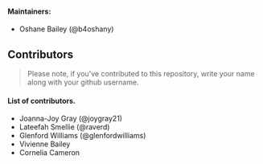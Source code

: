 #### Maintainers:

- Oshane Bailey (@b4oshany)

## Contributors

> Please note, if you've contributed to this repository, write your name along with your github username.


#### List of contributors.

- Joanna-Joy Gray  (@joygray21)
- Lateefah Smellie (@raverd)
- Glenford Williams (@glenfordwilliams)
- Vivienne Bailey
- Cornelia Cameron
